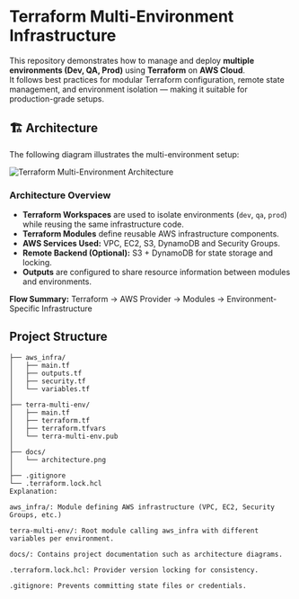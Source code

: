 # Terraform Multi-Environment Infrastructure

This repository demonstrates how to manage and deploy **multiple environments (Dev, QA, Prod)** using **Terraform** on **AWS Cloud**.  
It follows best practices for modular Terraform configuration, remote state management, and environment isolation — making it suitable for production-grade setups.

## 🏗️ Architecture

The following diagram illustrates the multi-environment setup:

![Terraform Multi-Environment Architecture](Terraform-Infr-Design.jpg)

### Architecture Overview
- **Terraform Workspaces** are used to isolate environments (`dev`, `qa`, `prod`) while reusing the same infrastructure code.
- **Terraform Modules** define reusable AWS infrastructure components.
- **AWS Services Used:** VPC, EC2, S3, DynamoDB and Security Groups.
- **Remote Backend (Optional):** S3 + DynamoDB for state storage and locking.
- **Outputs** are configured to share resource information between modules and environments.

**Flow Summary:**
Terraform → AWS Provider → Modules → Environment-Specific Infrastructure

## Project Structure

```plaintext
├── aws_infra/
│   ├── main.tf
│   ├── outputs.tf
│   ├── security.tf
│   └── variables.tf
│
├── terra-multi-env/
│   ├── main.tf
│   ├── terraform.tf
│   ├── terraform.tfvars
│   └── terra-multi-env.pub
│
├── docs/
│   └── architecture.png
│
├── .gitignore
└── .terraform.lock.hcl
Explanation:

aws_infra/: Module defining AWS infrastructure (VPC, EC2, Security Groups, etc.)

terra-multi-env/: Root module calling aws_infra with different variables per environment.

docs/: Contains project documentation such as architecture diagrams.

.terraform.lock.hcl: Provider version locking for consistency.

.gitignore: Prevents committing state files or credentials.

